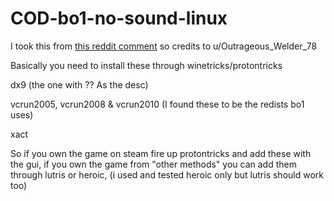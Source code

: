 # COD-bo1-no-sound-linux
I took this from [this reddit comment](https://www.reddit.com/r/wine_gaming/comments/x42esq/comment/lwicm1i/?utm_source=share&utm_medium=web3x&utm_name=web3xcss&utm_term=1&utm_content=share_button) so credits to u/Outrageous_Welder_78

Basically you need to install these through winetricks/protontricks

dx9 (the one with ?? As the desc)

vcrun2005, vcrun2008 & vcrun2010 (I found these to be the redists bo1 uses)

xact 

So if you own the game on steam fire up protontricks and add these with the gui, if you own the game from "other methods" you can add them through lutris or heroic, (i used and tested heroic only but lutris should work too)

